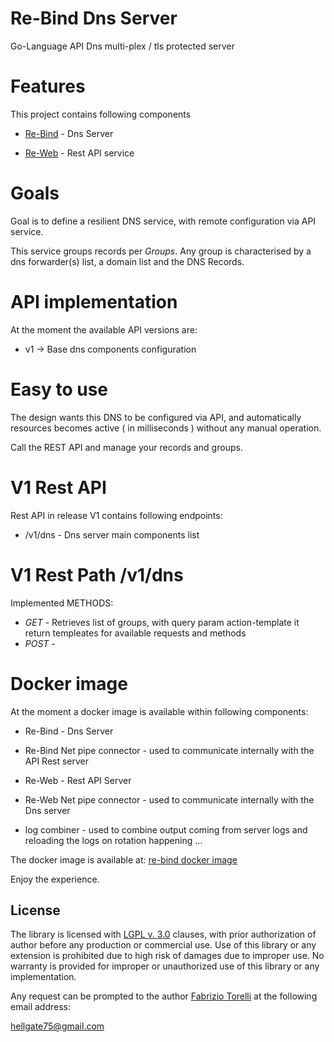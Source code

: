 # Re-Bind Dns Server
Go-Language API Dns multi-plex / tls protected server

# Features

This project contains following components

* [Re-Bind](/rebind/main.go) - Dns Server

* [Re-Web](/reweb/main.go) - Rest API service

# Goals

Goal is to define a resilient DNS service, with remote configuration via API service.

This service groups records per *Groups*. Any group is characterised by a dns forwarder(s) list, a domain list and the DNS Records.


# API implementation

At the moment the available API versions are:

* v1 -> Base dns components configuration


# Easy to use

The design wants this DNS to be configured via API, and automatically resources becomes active ( in milliseconds ) without any manual operation.

Call the REST API and manage your records and groups.

# V1 Rest API

Rest API in release V1 contains following endpoints:

* /v1/dns - Dns server main components list

# V1 Rest Path /v1/dns

Implemented METHODS:

* *GET* - Retrieves list of groups, with query param action-template it return templeates for available requests and methods
* *POST* - 

# Docker image

At the moment a docker image is available within following components:

* Re-Bind - Dns Server

* Re-Bind Net pipe connector - used to communicate internally with the API Rest server

* Re-Web - Rest API Server

* Re-Web  Net pipe connector - used to communicate internally with the Dns server

* log combiner - used to combine output coming from server logs and reloading the logs on rotation happening ...

The docker image is available at: 
[re-bind docker image](https://hub.docker.com/repository/docker/hellgate75/rebind)


Enjoy the experience.

## License

The library is licensed with [LGPL v. 3.0](/LICENSE) clauses, with prior authorization of author before any production or commercial use. Use of this library or any extension is prohibited due to high risk of damages due to improper use. No warranty is provided for improper or unauthorized use of this library or any implementation.

Any request can be prompted to the author [Fabrizio Torelli](https://www.linkedin.com/in/fabriziotorelli) at the following email address:

[hellgate75@gmail.com](mailto:hellgate75@gmail.com)

